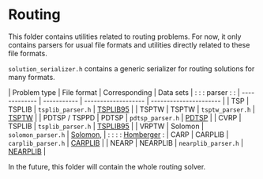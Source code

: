 # Routing

This folder contains utilities related to routing problems. For now, it only
contains parsers for usual file formats and utilities directly related to these
file formats.

`solution_serializer.h` contains a generic serializer for routing solutions for
many formats.

| Problem type  | File format | Corresponding       | Data sets              |
:               :             : parser              :                        :
| ------------- | ----------- | ------------------- | ---------------------- |
| TSP           | TSPLIB      | `tsplib_parser.h`   | [TSPLIB95][tsplib95]   |
| TSPTW         | TSPTW       | `tsptw_parser.h`    | [TSPTW][tsptw]         |
| PDTSP / TSPPD | PDTSP       | `pdtsp_parser.h`    | [PDTSP][pdtsp]         |
| CVRP          | TSPLIB      | `tsplib_parser.h`   | [TSPLIB95][tsplib95]   |
| VRPTW         | Solomon     | `solomon_parser.h`  | [Solomon][solomon],    |
:               :             :                     : [Homberger][homberger] :
| CARP          | CARPLIB     | `carplib_parser.h`  | [CARPLIB][carplib]     |
| NEARP         | NEARPLIB    | `nearplib_parser.h` | [NEARPLIB][nearplib]   |

In the future, this folder will contain the whole routing solver.

[tsplib95]: http://www.iwr.uni-heidelberg.de/groups/comopt/software/TSPLIB95/DOC.PS
[tsptw]: https://homepages.dcc.ufmg.br/~rfsilva/tsptw/
[solomon]: https://www.sintef.no/projectweb/top/vrptw/solomon-benchmark/
[homberger]: https://www.sintef.no/projectweb/top/vrptw/homberger-benchmark/
[pdtsp]: https://web.archive.org/web/20080318001744/http://www.diku.dk/~sropke/
[nearplib]: https://www.sintef.no/projectweb/top/nearp/
[carplib]: https://www.uv.es/belengue/carp.html
